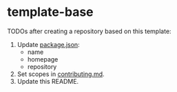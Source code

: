# template-base

TODOs after creating a repository based on this template:

1. Update [package.json](package.json):
    - name
    - homepage
    - repository
2. Set scopes in [contributing.md](.github/contributing.md).
3. Update this README.
